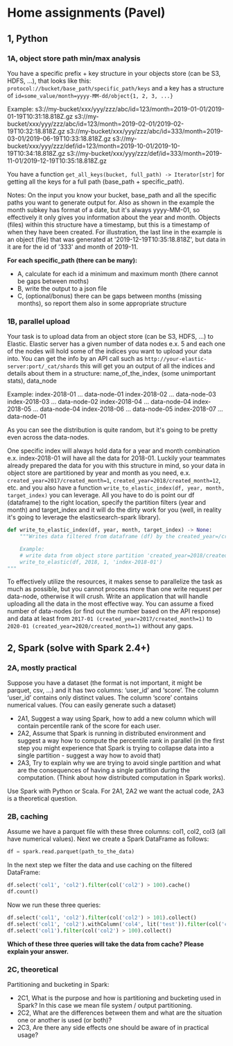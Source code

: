 # Home assignments (Pavel)

## 1, Python

### 1A, object store path min/max analysis
You have a specific prefix + key structure in your objects store (can be S3, HDFS, ...), that looks like this:
`protocol://bucket/base_path/specific_path/keys`  and a key has a structure of `id=some_value/month=yyyy-MM-dd/object{1, 2, 3, ...}`

Example:
s3://my-bucket/xxx/yyy/zzz/abc/id=123/month=2019-01-01/2019-01-19T10:31:18.818Z.gz
s3://my-bucket/xxx/yyy/zzz/abc/id=123/month=2019-02-01/2019-02-19T10:32:18.818Z.gz
s3://my-bucket/xxx/yyy/zzz/abc/id=333/month=2019-03-01/2019-06-19T10:33:18.818Z.gz
s3://my-bucket/xxx/yyy/zzz/def/id=123/month=2019-10-01/2019-10-19T10:34:18.818Z.gz
s3://my-bucket/xxx/yyy/zzz/def/id=333/month=2019-11-01/2019-12-19T10:35:18.818Z.gz

You have a function `get_all_keys(bucket, full_path) -> Iterator[str]` for getting all the keys for a full path (base_path + specific_path).

Notes:
On the input you know your bucket, base_path and all the specific paths you want to generate output for.
Also as shown in the example the month subkey has format of a date, but it's always yyyy-MM-01, so effectively it only gives you information about the year and month. Objects (files) within this structure have a timestamp, but this is a timestamp of when they have been created. For illustration, the last line in the example is an object (file) that was generated at '2019-12-19T10:35:18.818Z', but data in it are for the id of '333' and month of 2019-11.

**For each specific_path (there can be many):**
 - A, calculate for each id a minimum and maximum month (there cannot be gaps between moths)
 - B, write the output to a json file
 - C, (optional/bonus) there can be gaps between months (missing months), so report them also in some appropriate structure

### 1B, parallel upload
Your task is to upload data from an object store (can be S3, HDFS, ...) to Elastic.
Elastic server has a given number of data nodes e.x. 5 and each one of the nodes will hold some of the indices you want to upload your data into. You can get the info by an API call such as `http://your-elastic-server:port/_cat/shards` this will get you an output of all the indices and details about them in a structure: name_of_the_index, (some unimportant stats), data_node

Example:
index-2018-01 … data-node-01
index-2018-02 … data-node-03
index-2018-03 … data-node-02
index-2018-04 … data-node-04
index-2018-05 … data-node-04
index-2018-06 … data-node-05
index-2018-07 … data-node-01

As you can see the distribution is quite random, but it's going to be pretty even across the data-nodes.

One specific index will always hold data for a year and month combination e.x. index-2018-01 will have all the data for 2018-01. Luckily your teammates already prepared the data for you with this structure in mind, so your data in object store are partitioned by year and month as you need, e.x. `created_year=2017/created_month=1`, `created_year=2018/created_month=12`, etc. and you also have a function `write_to_elastic_index(df, year, month, target_index)` you can leverage.
All you have to do is point our df (dataframe) to the right location, specify the partition filters (year and month) and target_index and it will do the dirty work for you (well, in reality it's going to leverage the elasticsearch-spark library).

```python
def write_to_elastic_index(df, year, month, target_index) -> None:
    """Writes data filtered from dataframe (df) by the created_year=/created_month partition filter into given Elastic index.

    Example:
    # write data from object store partition 'created_year=2018/created_month=1' into Elasticsearch index named 'index-2018-01'
    write_to_elastic(df, 2018, 1, 'index-2018-01')
"""

```

To effectively utilize the resources, it makes sense to parallelize the task as much as possible, but you cannot process more than one write request per data-node, otherwise it will crush. Write an application that will handle uploading all the data in the most effective way.
You can assume a fixed number of data-nodes (or find out the number based on the API response) and data at least from `2017-01 (created_year=2017/created_month=1)` to `2020-01 (created_year=2020/created_month=1)` without any gaps.


## 2, Spark (solve with Spark 2.4+)

### 2A, mostly practical

Suppose you have a dataset (the format is not important, it might be parquet, csv, ...) and it has two columns: ‘user_id’ and ‘score’. The column ‘user_id’ contains only distinct values. The column ‘score’ contains numerical values. (You can easily generate such a dataset)

- 2A1, Suggest a way using Spark, how to add a new column which will contain percentile rank of the score for each user.
- 2A2, Assume that Spark is running in distributed environment and suggest a way how to compute the percentile rank in parallel (in the first step you might experience that Spark is trying to collapse data into a single partition - suggest a way how to avoid that)
- 2A3, Try to explain why we are trying to avoid single partition and what are the consequences of having a single partition during the computation. (Think about how distributed computation in Spark works).

Use Spark with Python or Scala. For 2A1, 2A2 we want the actual code, 2A3 is a theoretical question.

### 2B, caching
Assume we have a parquet file with these three columns: col1, col2, col3 (all have numerical values). Next we create a Spark DataFrame as follows:
```python
df = spark.read.parquet(path_to_the_data)
```

In the next step we filter the data and use caching on the filtered DataFrame:
```python
df.select('col1', 'col2').filter(col('col2') > 100).cache()
df.count()
```

Now we run these three queries:
```python
df.select('col1', 'col2').filter(col('col2') > 101).collect()
df.select('col1', 'col2').withColumn('col4', lit('test')).filter(col('col2') > 100).collect()
df.select('col1').filter(col('col2') > 100).collect()
```
**Which of these three queries will take the data from cache? Please explain your answer.**

### 2C, theoretical

Partitioning and bucketing in Spark:
- 2C1, What is the purpose and how is partitioning and bucketing used in Spark? In this case we mean file system / output partitioning.
- 2C2, What are the differences between them and what are the situation one or another is used (or both)?
- 2C3, Are there any side effects one should be aware of in practical usage?
